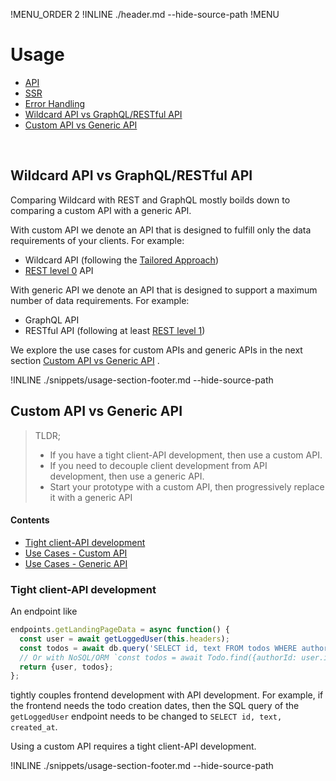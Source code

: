 !MENU_ORDER 2
!INLINE ./header.md --hide-source-path
!MENU
&nbsp;

# Usage

 - [API](#api)
 - [SSR](#ssr)
 - [Error Handling](#error-handling)
 - [Wildcard API vs GraphQL/RESTful API](#wildcard-api-vs-graphqlrestful-api)
 - [Custom API vs Generic API](#custom-api-vs-generic-api)


<br/>

## Wildcard API vs GraphQL/RESTful API

Comparing Wildcard with REST and GraphQL mostly boilds down to comparing a custom API with a generic API.

With custom API we denote an API that is designed to fulfill only the data requirements of your clients.
For example:
 - Wildcard API (following the [Tailored Approach](#tailored-approach))
 - [REST level 0](https://martinfowler.com/articles/richardsonMaturityModel.html#level0) API

With generic API we denote an API that is designed to support a maximum number of data requirements.
For example:
 - GraphQL API
 - RESTful API (following at least [REST level 1](https://martinfowler.com/articles/richardsonMaturityModel.html#level1))

We explore the use cases for custom APIs and generic APIs in the next section
[Custom API vs Generic API](#custom-api-vs-generic-api)
.

!INLINE ./snippets/usage-section-footer.md --hide-source-path






## Custom API vs Generic API

> TLDR;
>  - If you have a tight client-API development, then use a custom API.
>  - If you need to decouple client development from API development, then use a generic API.
>  - Start your prototype with a custom API, then progressively replace it with a generic API
#### Contents

 - [Tight client-API development](#tight-client-api-development)
 - [Use Cases - Custom API](#use-cases--custom-api)
 - [Use Cases - Generic API](#use-cases--generic-api)

### Tight client-API development

An endpoint like

~~~js
endpoints.getLandingPageData = async function() {
  const user = await getLoggedUser(this.headers);
  const todos = await db.query('SELECT id, text FROM todos WHERE authorId = ${user.id};');
  // Or with NoSQL/ORM `const todos = await Todo.find({authorId: user.id}, {fields: ['id', 'text']});`
  return {user, todos};
};
~~~

tightly couples frontend development with API development.
For example, if the frontend needs the todo creation dates,
then the SQL query of the `getLoggedUser` endpoint needs to be changed to `SELECT id, text, created_at`.

Using a custom API requires a tight client-API development.

!INLINE ./snippets/usage-section-footer.md --hide-source-path








